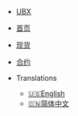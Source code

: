 <!-- _navbar.md -->

* [UBX](https://www.ubx.one/)

* [首页](/)

* [现货](/zh-cn/spot/)

* [合约](/zh-cn/future-u/)

* Translations
  * [:us:English](/en/)
  * [:cn:简体中文](/)